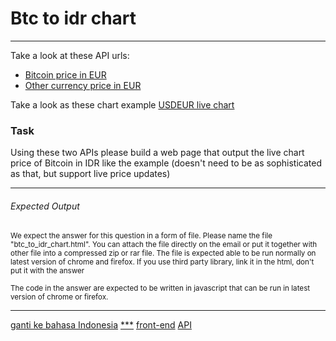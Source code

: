 # Btc to idr chart

---

Take a look at these API urls: 
- [Bitcoin price in EUR](https://api.coindesk.com/v1/bpi/currentprice.json)
- [Other currency price in EUR](https://api.exchangeratesapi.io/latest)

Take a look as these chart example
[USDEUR live chart](https://www.dailyfx.com/charts)

### Task

Using these two APIs please build a web page that output the live chart price of Bitcoin in IDR like the example (doesn't need to be as sophisticated as that, but support live price updates)

---

###### Expected Output

<p><sub>
We expect the answer for this question in a form of file. Please name the file "btc_to_idr_chart.html". You can attach the file directly on the email or put it together with other file into a compressed zip or rar file. The file is expected able to be run normally on latest version of chrome and firefox. If you use third party library, link it in the html, don't put it with the answer
</sub></p><p><sub>
The code in the answer are expected to be written in javascript that can be run in latest version of chrome or firefox.
</sub></p>

---

[ganti ke bahasa Indonesia](../id/btc_to_idr_chart.md)
[***](/tags/***.md)
[front-end](tags/front-end.md)
[API](tags/API.md)

